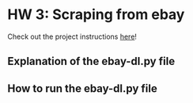 # HW 3: Scraping from ebay
Check out the project instructions [here](https://github.com/mikeizbicki/cmc-csci040/tree/2021fall/hw_03)!
## Explanation of the ebay-dl.py file 
## How to run the ebay-dl.py file
